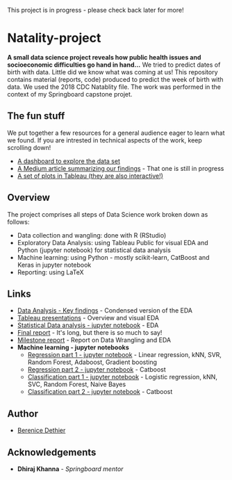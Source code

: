 This project is in progress - please check back later for more!

# Natality-project

**A small data science project reveals how public health issues and socioeconomic difficulties go hand in hand...**
We tried to predict dates of birth with data. Little did we know what was coming at us!
This repository contains material (reports, code) produced to predict the week of birth with data. We used the 2018 CDC Natablity file. The work was performed in the context of my Springboard capstone projet.

## The fun stuff

We put together a few resources for a general audience eager to learn what we found. If you are intrested in technical aspects of the work, keep scrolling down!  
* [A dashboard to explore the data set](https://bereniced.shinyapps.io/natalityapp2/) 
* [A Medium article summarizing our findings]() - That one is still in progress
* [A set of plots in Tableau (they are also interactive!)](https://public.tableau.com/profile/berenice7204#!/) 

## Overview

The project comprises all steps of Data Science work broken down as follows:
* Data collection and wangling: done with R (RStudio)
* Exploratory Data Analysis: using Tableau Public for visual EDA and Python (jupyter notebook) for statistical data analysis
* Machine learning: using Python - mostly scikit-learn, CatBoost and Keras in jupyter notebook
* Reporting: using LaTeX

## Links

* [Data Analysis - Key findings](https://github.com/bd3thier/Natality-project/blob/master/Key%20findings%20final.pdf) - Condensed version of the EDA
* [Tableau presentations](https://public.tableau.com/profile/berenice7204#!/) - Overview and visual EDA
* [Statistical Data analysis - jupyter notebook](https://github.com/bd3thier/Natality-project/blob/master/Statistical%20Data%20Analysis.ipynb) - EDA
* [Final report](https://github.com/bd3thier/Natality-project/blob/master/Natality%20-%20final%20report.pdf) - It's long, but there is so much to say!
* [Milestone report](https://github.com/bd3thier/Natality-project/blob/master/Milestone%20report.pdf) - Report on Data Wrangling and EDA
* **Machine learning - jupyter notebooks**
  *  [Regression part 1 - jupyter notebook](https://github.com/bd3thier/Natality-project/blob/master/Natality%20ML%20Regression%20part%201.ipynb) - Linear regression, kNN, SVR, Random Forest, Adaboost, Gradient boosting
  *  [Regression part 2 - jupyter notebook](https://github.com/bd3thier/Natality-project/blob/master/Natality%20ML%20Regression%20part%202.ipynb) - Catboost 
  *  [Classification part 1 - jupyter notebook](https://github.com/bd3thier/Natality-project/blob/master/Natality%20ML%20Classification%20part%201.ipynb) - Logistic regression, kNN, SVC, Random Forest, Naive Bayes 
  *  [Classification part 2 - jupyter notebook](https://github.com/bd3thier/Natality-project/blob/master/Natality%20ML%20Classification%20part%202.ipynb) - Catboost 

## Author

* [Berenice Dethier](https://www.linkedin.com/in/berenice-dethier-phd-9b167491/)

## Acknowledgements

* **Dhiraj Khanna** - *Springboard mentor* 

